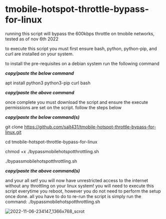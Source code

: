 # tmobile-hotspot-throttle-bypass-for-linux
running this script will bypass the 600kbps throttle on tmobile networks, tested as of nov 6th 2022

to execute this script you must first ensure bash, python, python-pip, and curl are installed on your system.

to install the pre-requisites on a debian system run the following command


***copy/paste the below command***


apt install python3 python3-pip curl bash


***copy/paste the above command***

once complete you must download the script and ensure the execute permissions are set on the script. follow the steps below

***copy/paste the below command(s)***

git clone https://github.com/salt431/tmobile-hotspot-throttle-bypass-for-linux.git

cd tmobile-hotspot-throttle-bypass-for-linux

chmod +x ./bypassmobilehotspotthrottling.sh

./bypassmobilehotspotthrottling.sh

***copy/paste the above command(s)***

and your all set! you will now have unrestricted access to the internet without any throttling on your linux system! you will need to execute this script everytime you reboot, however you do not need to perform the setup once done. all you have to do to re-run the script is simply run the command:
./bypassmobilehotspotthrottling.sh




![2022-11-06-234147_1366x768_scrot](https://user-images.githubusercontent.com/35209044/200228017-d3e171e4-1a22-4c9f-a926-47ffe87e1914.png)
